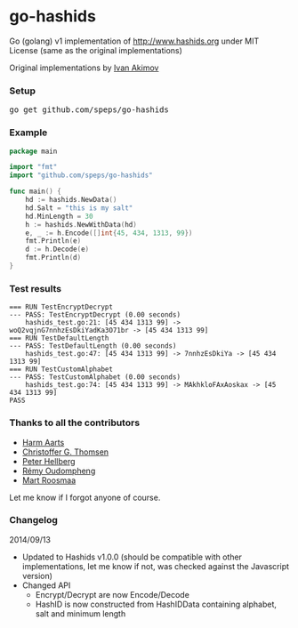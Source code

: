 go-hashids
==========

Go (golang) v1 implementation of http://www.hashids.org
under MIT License (same as the original implementations)

Original implementations by [Ivan Akimov](https://github.com/ivanakimov)

### Setup
<pre>go get github.com/speps/go-hashids</pre>

### Example
```go
package main

import "fmt"
import "github.com/speps/go-hashids"

func main() {
    hd := hashids.NewData()
    hd.Salt = "this is my salt"
    hd.MinLength = 30
    h := hashids.NewWithData(hd)
    e, _ := h.Encode([]int{45, 434, 1313, 99})
    fmt.Println(e)
    d := h.Decode(e)
    fmt.Println(d)
}
```

### Test results

```
=== RUN TestEncryptDecrypt
--- PASS: TestEncryptDecrypt (0.00 seconds)
    hashids_test.go:21: [45 434 1313 99] -> woQ2vqjnG7nnhzEsDkiYadKa3O71br -> [45 434 1313 99]
=== RUN TestDefaultLength
--- PASS: TestDefaultLength (0.00 seconds)
    hashids_test.go:47: [45 434 1313 99] -> 7nnhzEsDkiYa -> [45 434 1313 99]
=== RUN TestCustomAlphabet
--- PASS: TestCustomAlphabet (0.00 seconds)
    hashids_test.go:74: [45 434 1313 99] -> MAkhkloFAxAoskax -> [45 434 1313 99]
PASS
```

### Thanks to all the contributors

* [Harm Aarts](https://github.com/haarts)
* [Christoffer G. Thomsen](https://github.com/cgt)
* [Peter Hellberg](https://github.com/peterhellberg)
* [Rémy Oudompheng](https://github.com/remyoudompheng)
* [Mart Roosmaa](https://github.com/roosmaa)

Let me know if I forgot anyone of course.

### Changelog

2014/09/13

* Updated to Hashids v1.0.0 (should be compatible with other implementations, let me know if not, was checked against the Javascript version)
* Changed API
    * Encrypt/Decrypt are now Encode/Decode
    * HashID is now constructed from HashIDData containing alphabet, salt and minimum length
